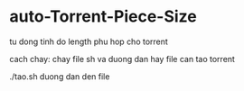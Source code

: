 # auto-Torrent-Piece-Size
tu dong tinh do length phu hop cho torrent

cach chay:
chay file sh va duong dan hay file can tao torrent

./tao.sh duong dan den file
